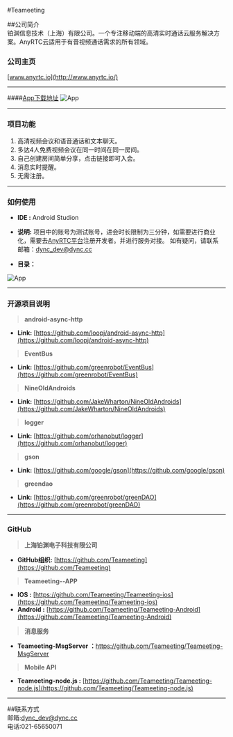 #Teameeting

##公司简介<br>
铂渊信息技术（上海）有限公司。一个专注移动端的高清实时通话云服务解决方案。AnyRTC云适用于有音视频通话需求的所有领域。

### 公司主页
[www.anyrtc.io](http://www.anyrtc.io/)

---
####[App下载地址](http://www.pgyer.com/7PAH)
![App](http://static.pgyer.com/app/qrcode/7PAH)


---
### 项目功能
1. 高清视频会议和语音通话和文本聊天。
2. 多达4人免费视频会议在同一时间在同一房间。
3. 自己创建房间简单分享，点击链接即可入会。
4. 消息实时提醒。
5. 无需注册。

---

### 如何使用
* **IDE :** Android Studion
* **说明:**  项目中的账号为测试账号，进会时长限制为三分钟，如需要进行商业化，需要去[AnyRTC平台](https://www.anyrtc.io)注册开发者。并进行服务对接。
           如有疑问，请联系 邮箱：dync_dev@dync.cc


* **目录：**
 
 ![App](http://ww2.sinaimg.cn/large/005PCOm1gw1f3de9jbnfjj30g60fjjto.jpg)

---


### 开源项目说明

> **android-async-http**

* **Link:** [https://github.com/loopj/android-async-http](https://github.com/loopj/android-async-http)

> **EventBus**

* **Link:** [https://github.com/greenrobot/EventBus](https://github.com/greenrobot/EventBus)

> **NineOldAndroids**

* **Link:** [https://github.com/JakeWharton/NineOldAndroids](https://github.com/JakeWharton/NineOldAndroids)

> **logger**

* **Link:** [https://github.com/orhanobut/logger](https://github.com/orhanobut/logger)

> **gson**

* **Link:** [https://github.com/google/gson](https://github.com/google/gson)

> **greendao**

* **Link:** [https://github.com/greenrobot/greenDAO](https://github.com/greenrobot/greenDAO)


---

### GitHub
> **上海铂渊电子科技有限公司**

* **GitHub组织:** [https://github.com/Teameeting](https://github.com/Teameeting)

> **Teameeting--APP**

*  **IOS         :** [https://github.com/Teameeting/Teameeting-ios](https://github.com/Teameeting/Teameeting-ios)
* **Android :** [https://github.com/Teameeting/Teameeting-Android](https://github.com/Teameeting/Teameeting-Android)

> **消息服务**

* **Teameeting-MsgServer ：**[https://github.com/Teameeting/Teameeting-MsgServer
](https://github.com/Teameeting/Teameeting-MsgServer)

> **Mobile API**

* **Teameeting-node.js :** [https://github.com/Teameeting/Teameeting-node.js](https://github.com/Teameeting/Teameeting-node.js)

---
##联系方式<br>
邮箱:dync_dev@dync.cc<br>
电话:021-65650071


